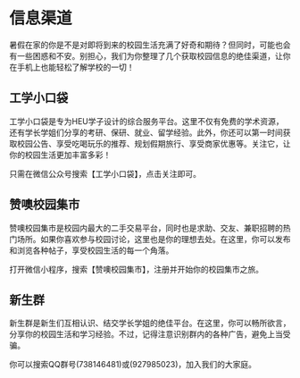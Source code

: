 # **信息渠道**
  暑假在家的你是不是对即将到来的校园生活充满了好奇和期待？但同时，可能也会有一些困惑和不安。别担心，我们为你整理了几个获取校园信息的绝佳渠道，让你在手机上也能轻松了解学校的一切！

## **工学小口袋**
 工学小口袋是专为HEU学子设计的综合服务平台。这里不仅有免费的学术资源，还有学长学姐们分享的考研、保研、就业、留学经验。此外，你还可以第一时间获取校园公告、享受吃喝玩乐的推荐、规划假期旅行、享受商家优惠等。关注它，让你的校园生活更加丰富多彩！
 
 只需在微信公众号搜索【工学小口袋】，点击关注即可。
 

## **赞噢校园集市**
 赞噢校园集市是校园内最大的二手交易平台，同时也是求助、交友、兼职招聘的热门场所。如果你喜欢参与校园讨论，这里也是你的理想去处。在这里，你可以发布和浏览各种帖子，享受校园生活的每一个角落。

 打开微信小程序，搜索【赞噢校园集市】，注册并开始你的校园集市之旅。

## **新生群**
 新生群是新生们互相认识、结交学长学姐的绝佳平台。在这里，你可以畅所欲言，分享你的校园生活和学习经验。不过，记得注意识别群内的各种广告，避免上当受骗。

 你可以搜索QQ群号(738146481)或(927985023)，加入我们的大家庭。 
